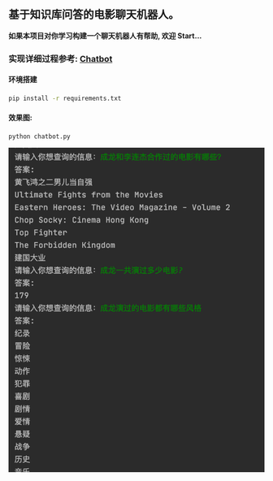 ## 基于知识库问答的电影聊天机器人。

**如果本项目对你学习构建一个聊天机器人有帮助, 欢迎 Start...**

### 实现详细过程参考: [Chatbot](https://mrzhang3389.github.io/chatbot/)

#### 环境搭建

```bash
pip install -r requirements.txt
```

#### 效果图:

```bash
python chatbot.py
```

![example](assets/example.png)

